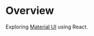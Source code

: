# Overview

Exploring [Material UI](https://mui.com/material-ui/getting-started/overview/) using React.

